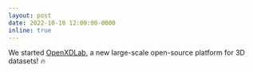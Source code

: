 ```yaml
---
layout: post
date: 2022-10-10 12:00:00-0000
inline: true
---
```


We started <a href="https://openxdlab.org.cn/home">OpenXDLab</a>, a new large-scale open-source platform for 3D datasets! &#128293;